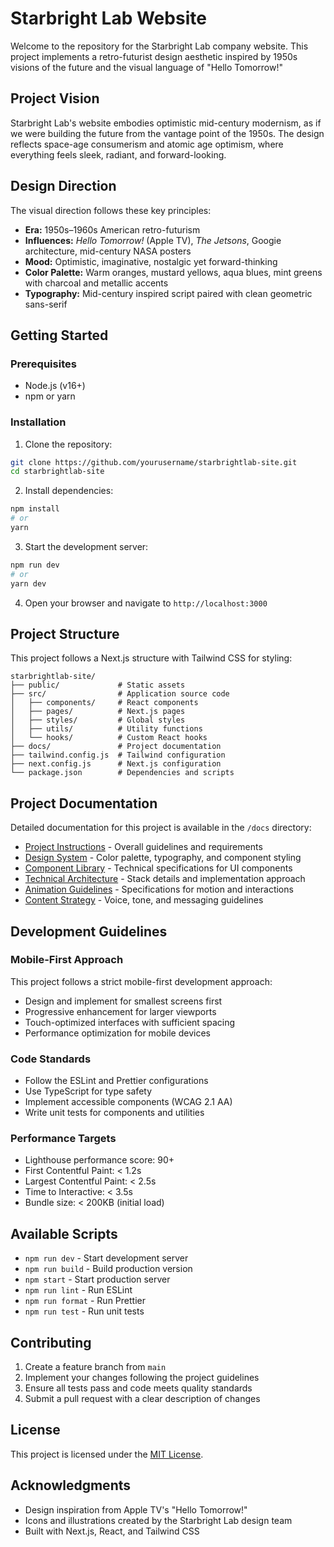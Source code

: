 # Starbright Lab Website

Welcome to the repository for the Starbright Lab company website. This project implements a retro-futurist design aesthetic inspired by 1950s visions of the future and the visual language of "Hello Tomorrow!"

## Project Vision

Starbright Lab's website embodies optimistic mid-century modernism, as if we were building the future from the vantage point of the 1950s. The design reflects space-age consumerism and atomic age optimism, where everything feels sleek, radiant, and forward-looking.

## Design Direction

The visual direction follows these key principles:

- **Era:** 1950s–1960s American retro-futurism
- **Influences:** *Hello Tomorrow!* (Apple TV), *The Jetsons*, Googie architecture, mid-century NASA posters
- **Mood:** Optimistic, imaginative, nostalgic yet forward-thinking
- **Color Palette:** Warm oranges, mustard yellows, aqua blues, mint greens with charcoal and metallic accents
- **Typography:** Mid-century inspired script paired with clean geometric sans-serif

## Getting Started

### Prerequisites

- Node.js (v16+)
- npm or yarn

### Installation

1. Clone the repository:
```bash
git clone https://github.com/yourusername/starbrightlab-site.git
cd starbrightlab-site
```

2. Install dependencies:
```bash
npm install
# or
yarn
```

3. Start the development server:
```bash
npm run dev
# or
yarn dev
```

4. Open your browser and navigate to `http://localhost:3000`

## Project Structure

This project follows a Next.js structure with Tailwind CSS for styling:

```
starbrightlab-site/
├── public/             # Static assets
├── src/                # Application source code
│   ├── components/     # React components
│   ├── pages/          # Next.js pages
│   ├── styles/         # Global styles
│   ├── utils/          # Utility functions
│   └── hooks/          # Custom React hooks
├── docs/               # Project documentation
├── tailwind.config.js  # Tailwind configuration
├── next.config.js      # Next.js configuration
└── package.json        # Dependencies and scripts
```

## Project Documentation

Detailed documentation for this project is available in the `/docs` directory:

- [Project Instructions](docs/project-instructions.md) - Overall guidelines and requirements
- [Design System](docs/design-system.md) - Color palette, typography, and component styling
- [Component Library](docs/components.md) - Technical specifications for UI components
- [Technical Architecture](docs/technical-architecture.md) - Stack details and implementation approach
- [Animation Guidelines](docs/animations.md) - Specifications for motion and interactions
- [Content Strategy](docs/content-strategy.md) - Voice, tone, and messaging guidelines

## Development Guidelines

### Mobile-First Approach

This project follows a strict mobile-first development approach:

- Design and implement for smallest screens first
- Progressive enhancement for larger viewports
- Touch-optimized interfaces with sufficient spacing
- Performance optimization for mobile devices

### Code Standards

- Follow the ESLint and Prettier configurations
- Use TypeScript for type safety
- Implement accessible components (WCAG 2.1 AA)
- Write unit tests for components and utilities

### Performance Targets

- Lighthouse performance score: 90+
- First Contentful Paint: < 1.2s
- Largest Contentful Paint: < 2.5s
- Time to Interactive: < 3.5s
- Bundle size: < 200KB (initial load)

## Available Scripts

- `npm run dev` - Start development server
- `npm run build` - Build production version
- `npm start` - Start production server
- `npm run lint` - Run ESLint
- `npm run format` - Run Prettier
- `npm run test` - Run unit tests

## Contributing

1. Create a feature branch from `main`
2. Implement your changes following the project guidelines
3. Ensure all tests pass and code meets quality standards
4. Submit a pull request with a clear description of changes

## License

This project is licensed under the [MIT License](LICENSE).

## Acknowledgments

- Design inspiration from Apple TV's "Hello Tomorrow!"
- Icons and illustrations created by the Starbright Lab design team
- Built with Next.js, React, and Tailwind CSS
